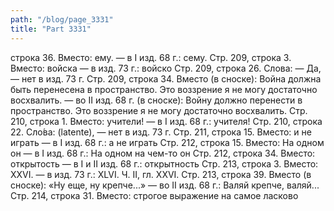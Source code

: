 ```yaml
---
path: "/blog/page_3331"
title: "Part 3331"
---
```


строка 36.
Вместо: ему. — в I изд. 68 г.: сему.
Стр. 209, строка 3.
Вместо: войска — в изд. 73 г.: войско
Стр. 209, строка 26.
Слова: — Да, — нет в изд. 73 г.
Стр. 209, строка 34.
Вместо (в сноске): Война должна быть перенесена в пространство. Это воззрение я не могу достаточно восхвалить. — во II изд. 68 г. (в сноске): Войну должно перенести в пространство. Это воззрение я не могу достаточно восхвалить.
Стр. 210, строка 1.
Вместо: учители! — в I изд. 68 г.: учителя!
Стр. 210, строка 22.
Сло́ва: (latente), — нет в изд. 73 г.
Стр. 211, строка 15.
Вместо: и не играть — в I изд. 68 г.: а не играть
Стр. 212, строка 15.
Вместо: На одном он — в I изд. 68 г.: На одном на чем-то он
Стр. 212, строка 34.
Вместо: открытость — в I и II изд. 68 г.: открытность
Стр. 213, строка 3.
Вместо: XXVI. — в изд. 73 г.: XLVI.
Ч. II, гл. XXVI.
Стр. 213, строка 39.
Вместо (в сноске): «Ну еще, ну крепче...» — во II изд. 68 г.: Валяй крепче, валяй...
Стр. 214, строка 31.
Вместо: строгое выражение на самое ласково
